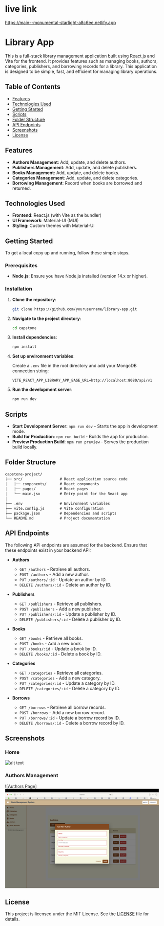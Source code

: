 # live link
https://main--monumental-starlight-a8c6ee.netlify.app



# Library App

This is a full-stack library management application built using React.js and Vite for the frontend. It provides features such as managing books, authors, categories, publishers, and borrowing records for a library. This application is designed to be simple, fast, and efficient for managing library operations.

## Table of Contents

- [Features](#features)
- [Technologies Used](#technologies-used)
- [Getting Started](#getting-started)
- [Scripts](#scripts)
- [Folder Structure](#folder-structure)
- [API Endpoints](#api-endpoints)
- [Screenshots](#screenshots)
- [License](#license)

## Features

- **Authors Management**: Add, update, and delete authors.
- **Publishers Management**: Add, update, and delete publishers.
- **Books Management**: Add, update, and delete books.
- **Categories Management**: Add, update, and delete categories.
- **Borrowing Management**: Record when books are borrowed and returned.

## Technologies Used

- **Frontend**: React.js (with Vite as the bundler)
- **UI Framework**: Material-UI (MUI)
- **Styling**: Custom themes with Material-UI

## Getting Started

To get a local copy up and running, follow these simple steps.

### Prerequisites

- **Node.js**: Ensure you have Node.js installed (version 14.x or higher).

### Installation

1. **Clone the repository**:

    ```bash
    git clone https://github.com/yourusername/library-app.git
    ```

2. **Navigate to the project directory**:

    ```bash
    cd capstone
    ```

3. **Install dependencies**:

    ```bash
    npm install
    ```

4. **Set up environment variables**:

    Create a `.env` file in the root directory and add your MongoDB connection string:

    ```
    VITE_REACT_APP_LIBRARY_APP_BASE_URL=http://localhost:8080/api/v1
    ```

5. **Run the development server**:

    ```bash
    npm run dev
    ```
## Scripts

- **Start Development Server**: `npm run dev` - Starts the app in development mode.
- **Build for Production**: `npm run build` - Builds the app for production.
- **Preview Production Build**: `npm run preview` - Serves the production build locally.

## Folder Structure

```
capstone-project/
├── src/                 # React application source code
│   ├── components/      # React components
│   ├── pages/           # React pages
│   └── main.jsx         # Entry point for the React app
│
├── .env                 # Environment variables
├── vite.config.js       # Vite configuration
├── package.json         # Dependencies and scripts
└── README.md            # Project documentation
```

## API Endpoints

The following API endpoints are assumed for the backend. Ensure that these endpoints exist in your backend API:

- **Authors**
  - `GET /authors` - Retrieve all authors.
  - `POST /authors` - Add a new author.
  - `PUT /authors/:id` - Update an author by ID.
  - `DELETE /authors/:id` - Delete an author by ID.

- **Publishers**
  - `GET /publishers` - Retrieve all publishers.
  - `POST /publishers` - Add a new publisher.
  - `PUT /publishers/:id` - Update a publisher by ID.
  - `DELETE /publishers/:id` - Delete a publisher by ID.

- **Books**
  - `GET /books` - Retrieve all books.
  - `POST /books` - Add a new book.
  - `PUT /books/:id` - Update a book by ID.
  - `DELETE /books/:id` - Delete a book by ID.

- **Categories**
  - `GET /categories` - Retrieve all categories.
  - `POST /categories` - Add a new category.
  - `PUT /categories/:id` - Update a category by ID.
  - `DELETE /categories/:id` - Delete a category by ID.

- **Borrows**
  - `GET /borrows` - Retrieve all borrow records.
  - `POST /borrows` - Add a new borrow record.
  - `PUT /borrows/:id` - Update a borrow record by ID.
  - `DELETE /borrows/:id` - Delete a borrow record by ID.

## Screenshots

### Home 
![alt text](image-1.png)


### Authors Management
![Authors Page]
![alt text](image.png)


## License

This project is licensed under the MIT License. See the [LICENSE](LICENSE) file for details.
